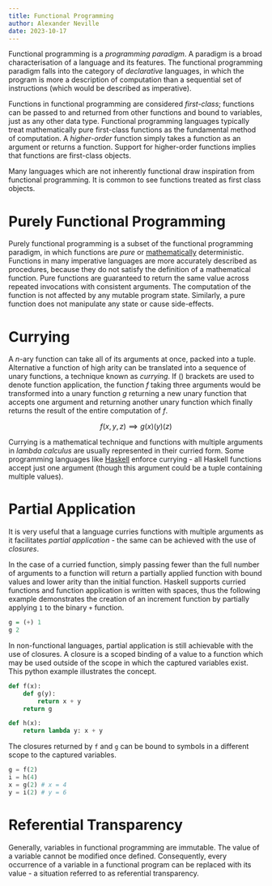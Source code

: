 ```yaml
---
title: Functional Programming
author: Alexander Neville
date: 2023-10-17
---
```


Functional programming is a _programming paradigm_. A paradigm is a
broad characterisation of a language and its features. The functional
programming paradigm falls into the category of _declarative_ languages,
in which the program is more a description of computation than a
sequential set of instructions (which would be described as imperative).

Functions in functional programming are considered _first-class_;
functions can be passed to and returned from other functions and bound
to variables, just as any other data type. Functional programming
languages typically treat mathematically pure first-class functions as
the fundamental method of computation. A _higher-order_ function simply
takes a function as an argument or returns a function. Support for
higher-order functions implies that functions are first-class objects.

Many languages which are not inherently functional draw inspiration from
functional programming. It is common to see functions treated as first
class objects.

# Purely Functional Programming

Purely functional programming is a subset of the functional programming
paradigm, in which functions are _pure_ or
[mathematically](../maths/relations.md#functions) deterministic. Functions
in many imperative languages are more accurately described as
procedures, because they do not satisfy the definition of a mathematical
function. Pure functions are guaranteed to return the same value across
repeated invocations with consistent arguments. The computation of the
function is not affected by any mutable program state. Similarly, a pure
function does not manipulate any state or cause side-effects.

# Currying

A _n_-ary function can take all of its arguments at once, packed into a
tuple. Alternative a function of high arity can be translated into a
sequence of unary functions, a technique known as _currying_. If $( )$
brackets are used to denote function application, the function $f$
taking three arguments would be transformed into a unary function $g$
returning a new unary function that accepts one argument and returning
another unary function which finally returns the result of the entire
computation of $f$.

$$f(x,y,z) \implies g(x)(y)(z)$$

Currying is a mathematical technique and functions with multiple
arguments in _lambda calculus_ are usually represented in their curried
form. Some programming languages like [Haskell](./haskell.md) enforce
currying - all Haskell functions accept just one argument (though this
argument could be a tuple containing multiple values).

# Partial Application

It is very useful that a language curries functions with multiple
arguments as it facilitates _partial application_ - the same can be
achieved with the use of _closures_.

In the case of a curried function, simply passing fewer than the full
number of arguments to a function will return a partially applied
function with bound values and lower arity than the initial function.
Haskell supports curried functions and function application is written
with spaces, thus the following example demonstrates the creation of an
increment function by partially applying `1` to the binary `+` function.

```haskell
g = (+) 1
g 2
```

In non-functional languages, partial application is still achievable
with the use of closures. A closure is a scoped binding of a value to a
function which may be used outside of the scope in which the captured
variables exist. This python example illustrates the concept.

```python
def f(x):
    def g(y):
        return x + y
    return g

def h(x):
    return lambda y: x + y
```

The closures returned by `f` and `g` can be bound to symbols in a
different scope to the captured variables.

```python
g = f(2)
i = h(4)
x = g(2) # x = 4
y = i(2) # y = 6
```

# Referential Transparency

Generally, variables in functional programming are immutable. The value
of a variable cannot be modified once defined. Consequently, every
occurrence of a variable in a functional program can be replaced with
its value - a situation referred to as referential transparency.
